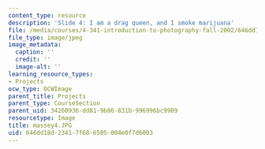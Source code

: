 ```yaml
---
content_type: resource
description: 'Slide 4: I am a drag queen, and I smoke marijuana'
file: /media/courses/4-341-introduction-to-photography-fall-2002/646dd18d23417f686505004e0f7d6003_massey4.JPG
file_type: image/jpeg
image_metadata:
  caption: ''
  credit: ''
  image-alt: ''
learning_resource_types:
- Projects
ocw_type: OCWImage
parent_title: Projects
parent_type: CourseSection
parent_uid: 34260936-dd81-9b86-831b-996996bc9909
resourcetype: Image
title: massey4.JPG
uid: 646dd18d-2341-7f68-6505-004e0f7d6003
---
```


